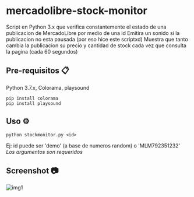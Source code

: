 # mercadolibre-stock-monitor
Script en Python 3.x que verifica constantemente el estado de una publicacion de MercadoLibre por medio de una id
Emitira un sonido si la publicacion no esta pausada (por eso hice este scriptxd)
Muestra que tanto cambia la publicacion su precio y cantidad de stock cada vez que consulta la pagina (cada 60 segundos)

## Pre-requisitos 📋
Python 3.7.x, Colorama, playsound
```
pip install colorama
pip install playsound
```

## Uso ⚙️
```
python stockmonitor.py <id>
```
Ej: id puede ser 'demo' (a base de numeros random) o 'MLM792351232'
_Los argumentos son requeridos_

## Screenshot 📷
![img1](https://i.imgur.com/DeKNL11.png)
